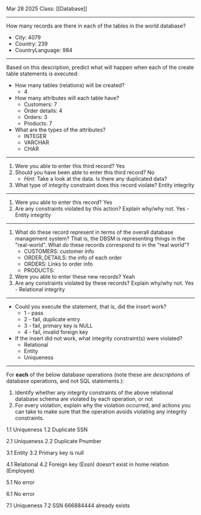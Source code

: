 Mar 28 2025
Class: [[Database]]
- - -
How many records are there in each of the tables in the world database?

- City: 4079
- Country: 239
- CountryLanguage: 984
- - -
Based on this description, predict what will happen when each of the create table statements is executed:

- How many tables (relations) will be created?
	- 4
- How many attributes will each table have?
	- Customers: 7
	- Order details: 4
	- Orders: 3
	- Products: 7
- What are the types of the attributes?
	- INTEGER
	- VARCHAR
	- CHAR
- - -
1. Were you able to enter this third record?
		Yes
2. Should you have been able to enter this third record?
	  No
    - _Hint:_ Take a look at the data. Is there any duplicated data?
3. What type of integrity constraint does this record violate?
	Entity integrity
- - -
1. Were you able to enter this record?
		Yes
2. Are any constraints violated by this action? Explain why/why not.
		Yes - Entity integrity 
- - -
1. What do these record represent in terms of the overall database management system? That is, the DBSM is representing things in the "real-world". What do these records correspond to in the "real world"?
	- CUSTOMERS: customer info
	- ORDER_DETAILS: the info of each order
	- ORDERS: Links to order info
	- PRODUCTS: 
2. Were you able to enter these new records?
		Yeah
3. Are any constraints violated by these records? Explain why/why not.
		Yes - Relational integrity
- - -
- Could you execute the statement, that is, did the insert work?
	- 1 - pass
	- 2 - fail, duplicate entry
	- 3 - fail, primary key is NULL
	- 4 - fail, invalid foreign key
- If the insert did not work, what integrity constraint(s) were violated?
	- Relational
	- Entity
	- Uniqueness
- - -
For **each** of the below database operations (note these are _descriptions_ of database operations, and not SQL statements.):

1. Identify whether any integrity constraints of the above relational database schema are violated by each operation, or not
2. For every violation, explain why the violation occurred, and actions you can take to make sure that the operation avoids violating any integrity constraints.

1.1 Uniqueness 
1.2 Duplicate SSN 

2.1 Uniqueness 
2.2 Duplicate Pnumber

3.1 Entity
3.2 Primary key is null

4.1 Relational
4.2 Foreign key (Essn) doesn't exist in home relation (Employee)

5.1 No error

6.1 No error

7.1 Uniqueness
7.2 SSN 666884444 already exists


